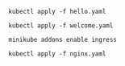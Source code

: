 ````
kubectl apply -f hello.yaml
```` 

````
kubectl apply -f welcome.yaml
````

````
minikube addons enable ingress
````

````
kubectl apply -f nginx.yaml 
````



